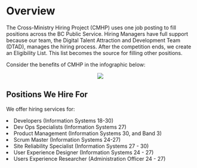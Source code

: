 <h1> Overview</h1>

The Cross-Ministry Hiring Project (CMHP) uses one job posting to fill positions across the BC Public Service. Hiring Managers have full support because our team, the Digital Talent Attraction and Development Team (DTAD), manages the hiring process. After the competition ends, we create an Eligibility List. This list becomes the source for filling other positions.

Consider the benefits of CMHP in the infographic below: 

<center><img src="https://github.com/bcgov/digital-talent/blob/feature/markdown-content/packages/markdown-content/CMHP%20Content/20230503%20-%20CMHP%20overview.PNG"></center>

<h2>Positions We Hire For</h2> 

We offer hiring services for: 

<li>Developers (Information Systems 18-30)
<li>Dev Ops Specialists (Information Systems 27)
<li>Product Management (Information Systems 30, and Band 3)
<li>Scrum Master (Information Systems 24-27)
<li>Site Reliability Specialist (Information Systems 27 - 30)
<li>User Experience Designer (Information Systems 24 - 27)
<li>Users Experience Researcher (Administration Officer 24 - 27)
